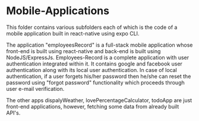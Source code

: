 # Mobile-Applications
 
This folder contains various subfolders each of which is the code of a mobile application built in react-native using expo CLI.
 
The application "employeesRecord" is a full-stack mobile application whose front-end is built using react-native and back-end is built using NodeJS/ExpressJs. Employees-Record is a complete application with user authentication integrated within it. It contains google and facebook user authentication along with its local user authentication. In case of local authentication, if a user forgets his/her password then he/she can reset the password using "forgot password" functionality which proceeds through user e-mail verification.

The other apps dispalyWeather, lovePercentageCalculator, todoApp are just front-end applications, however, fetching some data from already built API's.
